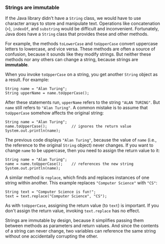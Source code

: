 ###  Strings are immutable


If the Java library didn't have a `String` class, we would have to use character arrays to store and manipulate text.
Operations like concatenation (`+`), `indexOf`, and `substring` would be difficult and inconvenient.
Fortunately, Java does have a `String` class that provides these and other methods.


For example, the methods `toLowerCase` and `toUpperCase` convert uppercase letters to lowercase, and vice versa.
These methods are often a source of confusion, because it sounds like they modify strings.
But neither these methods nor any others can change a string, because strings are **immutable**.

When you invoke `toUpperCase` on a string, you get another `String` object as a result.
For example:

```code
String name = "Alan Turing";
String upperName = name.toUpperCase();
```


After these statements run, `upperName` refers to the string `"ALAN TURING"`.
But `name` still refers to `"Alan Turing"`.
A common mistake is to assume that `toUpperCase` somehow affects the original string:

```code
String name = "Alan Turing";
name.toUpperCase();           // ignores the return value
System.out.println(name);
```

The previous code displays `"Alan Turing"`, because the value of `name` (i.e., the reference to the original `String` object) never changes.
If you want to change `name` to be uppercase, then you need to assign the return value to it:

```code
String name = "Alan Turing";
name = name.toUpperCase();    // references the new string
System.out.println(name);
```


A similar method is `replace`, which finds and replaces instances of one string within another.
This example replaces `"Computer Science"` with `"CS"`:

```code
String text = "Computer Science is fun!";
text = text.replace("Computer Science", "CS");
```


As with `toUpperCase`, assigning the return value (to `text`) is important.
If you don't assign the return value, invoking `text.replace` has no effect.


Strings are immutable by design, because it simplifies passing them between methods as parameters and return values.
And since the contents of a string can never change, two variables can reference the same string without one accidentally corrupting the other.